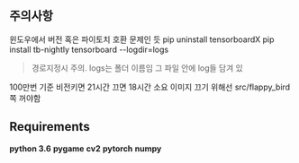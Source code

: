 ## 주의사항
윈도우에서 버전 혹은 파이토치 호환 문제인 듯
pip uninstall tensorboardX
pip install tb-nightly
tensorboard --logdir=logs
> 경로지정시 주의. logs는 폴더 이름임 그 파일 안에 log들 담겨 있

100만번 기준 비전키면 21시간 끄면 18시간 소요
이미지 끄기 위해선 src/flappy_bird쪽 꺼야함

## Requirements
**python 3.6**
**pygame**
**cv2**
**pytorch** 
**numpy** 